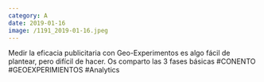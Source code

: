 ```yaml
--- 
category: A 
date: 2019-01-16 
image: /1191_2019-01-16.jpeg 
--- 
```


Medir la eficacia publicitaria con Geo-Experimentos es algo fácil de plantear, pero difícil de hacer. Os comparto las 3 fases básicas #CONENTO #GEOEXPERIMIENTOS #Analytics